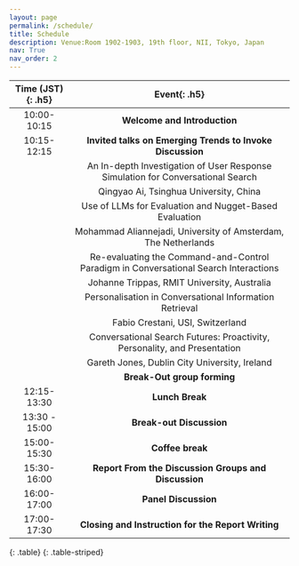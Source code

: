 ```yaml
---
layout: page
permalink: /schedule/
title: Schedule
description: Venue:Room 1902-1903, 19th floor, NII, Tokyo, Japan
nav: True
nav_order: 2
---
```



| **Time (JST)**{: .h5}   | **Event**{: .h5}                                                   |
| :-----------------------: | :-----------------------------------------------------------------: |
| 10:00-10:15            | **Welcome and Introduction**                                           |
| 10:15-12:15          | **Invited talks on Emerging Trends to Invoke Discussion**|
|                           | An In-depth Investigation of User Response Simulation for Conversational Search |
|                           |     Qingyao Ai, Tsinghua University, China|
|                           | Use of LLMs for Evaluation and Nugget-Based Evaluation |
|                           |     Mohammad Aliannejadi, University of Amsterdam, The Netherlands|
|                           | Re-evaluating the Command-and-Control Paradigm in Conversational Search Interactions |
|                           |     Johanne Trippas, RMIT University, Australia|
|                           | Personalisation in Conversational Information Retrieval |
|                           |     Fabio Crestani, USI, Switzerland|
|                           | Conversational Search Futures: Proactivity, Personality, and Presentation|
|                           |     Gareth Jones, Dublin City University, Ireland|
|                           | **Break-Out group forming** |
| 12:15-13:30            | **Lunch Break** |
| 13:30 - 15:00            | **Break-out Discussion** |
| 15:00-15:30           | **Coffee break** |
| 15:30-16:00           | **Report From the Discussion Groups and Discussion** |
| 16:00-17:00           | **Panel Discussion** |
| 17:00-17:30          | **Closing and Instruction for the Report Writing** |
{: .table}
{: .table-striped}


<!-- | **Time (JST)**{: .h5} |                                              **Event**{: .h5}                                                      |
| :---------------------------: | :--------------------------------------------------------------------------------------------------------: |
|         13:00 - 13:10         |                                    **Introduction and opening remarks**                                    |
|         13:10 - 14:00         |                                    **Keynote Speech and Question Answers**                                 |
|         14:00 - 14:30         |                                         **Accepted Papers (Part I)**                                       |
|         14:30 - 14:45         |                                             **Coffee Break**                                               |
|         14:45 - 15:15         |                                         **Accepted Papers (Part II)**                                      |
|         15:15 - 16:15         |                                           **Break-out Discussions**                                        |
|         16:15 - 17:30         |                                    **Panel Discussion and Closing Remarks**                                 |
{: .table}
{: .table-striped} -->
